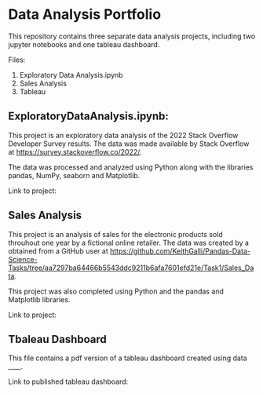 # Data Analysis Portfolio

This repository contains three separate data analysis projects, including two jupyter notebooks and one tableau dashboard.

Files:
1. Exploratory Data Analysis.ipynb
2. Sales Analysis
3. Tableau

## ExploratoryDataAnalysis.ipynb: 

This project is an exploratory data analysis of the 2022 Stack Overflow Developer Survey results. The data was made available by Stack Overflow at https://survey.stackoverflow.co/2022/.

The data was processed and analyzed using Python along with the libraries pandas, NumPy, seaborn and Matplotlib.

Link to project:

## Sales Analysis

This project is an analysis of sales for the electronic products sold throuhout one year by a fictional online retailer. The data was created by a obtained from a GitHub user at https://github.com/KeithGalli/Pandas-Data-Science-Tasks/tree/aa7297ba64466b5543ddc9211b6afa7601efd21e/Task1/Sales_Data.

This project was also completed using Python and the pandas and Matplotlib libraries.

Link to project:

## Tbaleau Dashboard

This file contains a pdf version of a tableau dashboard created using data ____.

Link to published tableau dashboard:
